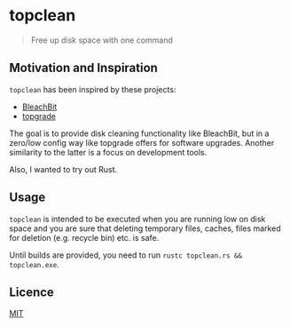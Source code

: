 # topclean
> Free up disk space with one command

## Motivation and Inspiration

`topclean` has been inspired by these projects:
- [BleachBit](https://github.com/bleachbit/bleachbit)
- [topgrade](https://github.com/r-darwish/topgrade)

The goal is to provide disk cleaning functionality like BleachBit, but in a zero/low config way like topgrade offers for software upgrades. Another similarity to the latter is a focus on development tools.

Also, I wanted to try out Rust.

## Usage

`topclean` is intended to be executed when you are running low on disk space and you are sure that deleting temporary files, caches, files marked for deletion (e.g. recycle bin) etc. is safe.

Until builds are provided, you need to run `rustc topclean.rs && topclean.exe`.

## Licence

[MIT](LICENCE)